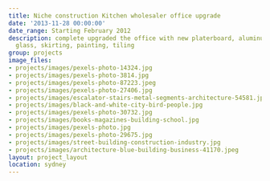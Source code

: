 ```yaml
---
title: Niche construction Kitchen wholesaler office upgrade
date: '2013-11-28 00:00:00'
date_range: Starting February 2012
description: complete upgraded the office with new platerboard, aluminum partitions,
  glass, skirting, painting, tiling
group: projects
image_files:
- projects/images/pexels-photo-14324.jpg
- projects/images/pexels-photo-3814.jpg
- projects/images/pexels-photo-87223.jpeg
- projects/images/pexels-photo-27406.jpg
- projects/images/escalator-stairs-metal-segments-architecture-54581.jpeg
- projects/images/black-and-white-city-bird-people.jpg
- projects/images/pexels-photo-30732.jpg
- projects/images/books-magazines-building-school.jpg
- projects/images/pexels-photo.jpg
- projects/images/pexels-photo-29675.jpg
- projects/images/street-building-construction-industry.jpg
- projects/images/architecture-blue-building-business-41170.jpeg
layout: project_layout
location: sydney
---
```

